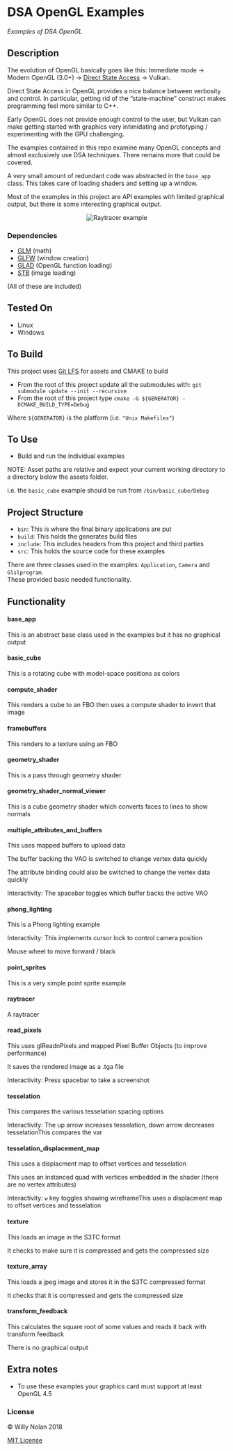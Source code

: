 # DSA OpenGL Examples
*Examples of DSA OpenGL*

## Description
The evolution of OpenGL basically goes like this:
Immediate mode -> Modern OpenGL (3.0+) -> [Direct State Access](https://www.khronos.org/registry/OpenGL/extensions/EXT/EXT_direct_state_access.txt) -> Vulkan.

Direct State Access in OpenGL provides a nice balance between verbosity and control. In particular, getting rid of the “state-machine” construct makes programming feel more similar to C++.

Early OpenGL does not provide enough control to the user, but Vulkan can make getting started with graphics very intimidating and prototyping / experimenting with the GPU challenging.


The examples contained in this repo examine many OpenGL concepts and almost exclusively use DSA techniques. There remains more that could be covered.

A very small amount of redundant code was abstracted in the `base_app` class. This takes care of loading shaders and setting up a window.

Most of the examples in this project are API examples with limited graphical output, but there is some interesting graphical output.

<p align="center">
  <img src="https://i.imgur.com/PRn5OeT.png?2" title="Raytracer example" />
</p>

### Dependencies
- [GLM](https://github.com/g-truc/glm) (math)
- [GLFW](https://github.com/glfw/glfw) (window creation)
- [GLAD](https://github.com/Dav1dde/gladhttps://github.com/Dav1dde/glad) (OpenGL function loading)
- [STB](https://github.com/nothings/stb) (image loading)

(All of these are included)

## Tested On
- Linux
- Windows

## To Build
This project uses [Git LFS](https://git-lfs.github.com/) for assets and CMAKE to build
- From the root of this project update all the submodules with: `git submodule update --init --recursive`
- From the root of this project type `cmake -G ${GENERATOR} -DCMAKE_BUILD_TYPE=Debug`

Where `${GENERATOR}` is the platform (i.e. `"Unix Makefiles"`)

## To Use
- Build and run the individual examples

NOTE: Asset paths are relative and expect your current working directory to a directory below the assets folder.

i.e. the `basic_cube` example should be run from `/bin/basic_cube/Debug`

## Project Structure
- `bin`: This is where the final binary applications are put
- `build`: This holds the generates build files
- `include`: This includes headers from this project and third parties
- `src`: This holds the source code for these examples

There are three classes used in the examples: `Application`, `Camera` and `Glslprogram`.  
These provided basic needed functionality.

## Functionality

#### base_app
This is an abstract base class used in the examples but it has no graphical output

#### basic_cube
This is a rotating cube with model-space positions as colors

#### compute_shader
This renders a cube to an FBO then uses a compute shader to invert that image

#### framebuffers
This renders to a texture using an FBO

#### geometry_shader
This is a pass through geometry shader
  
#### geometry_shader_normal_viewer
This is a cube geometry shader which converts faces to lines to show normals

#### multiple_attributes_and_buffers
This uses mapped buffers to upload data

The buffer backing the VAO is switched to change vertex data quickly

The attribute binding could also be switched to change the vertex data quickly

Interactivity: The spacebar toggles which buffer backs the active VAO 

#### phong_lighting
This is a Phong lighting example

Interactivity: This implements cursor lock to control camera position

Mouse wheel to move forward / black

#### point_sprites
This is a very simple point sprite example

#### raytracer
A raytracer

#### read_pixels
This uses glReadnPixels and mapped Pixel Buffer Objects (to improve performance)

It saves the rendered image as a .tga file

Interactivity: Press spacebar to take a screenshot

#### tesselation
This compares the various tesselation spacing options

Interactivity: The up arrow increases tesselation, down arrow decreases tesselationThis compares the var

#### tesselation_displacement_map
This uses a displacment map to offset vertices and tesselation

This uses an instanced quad with vertices embedded in the shader (there are no vertex attributes)

Interactivity: `w` key toggles showing wireframeThis uses a displacment map to offset vertices and tesselation

#### texture
This loads an image in the S3TC format

It checks to make sure it is compressed and gets the compressed size

#### texture_array
This loads a jpeg image and stores it in the S3TC compressed format

It checks that it is compressed and gets the compressed size

#### transform_feedback
This calculates the square root of some values and reads it back with transform feedback

There is no graphical output

## Extra notes
- To use these examples your graphics card must support at least OpenGL 4.5

### License

:copyright: Willy Nolan 2018

[MIT License](http://en.wikipedia.org/wiki/MIT_License)
